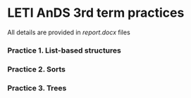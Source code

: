 # LETI AnDS 3rd term practices

All details are provided in *report.docx* files

### Practice 1. List-based structures
### Practice 2. Sorts
### Practice 3. Trees

